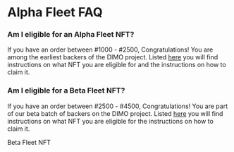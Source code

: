 # Alpha Fleet FAQ

### Am I eligible for an Alpha Fleet NFT?

If you have an order between #1000 - #2500, Congratulations! You are among the earliest backers of the DIMO project. Listed [here](how-to-claim-your-dimo-device-nft.md) you will find instructions on what NFT you are eligible for and the instructions on how to claim it.&#x20;

### Am I eligible for a Beta Fleet NFT?&#x20;

If you have an order between #2500 - #4500, Congratulations! You are part of our beta batch of backers on the DIMO project. Listed [here](how-to-claim-your-dimo-device-nft.md) you will find instructions on what NFT you are eligible for the instructions on how to claim it.&#x20;



Beta Fleet NFT
